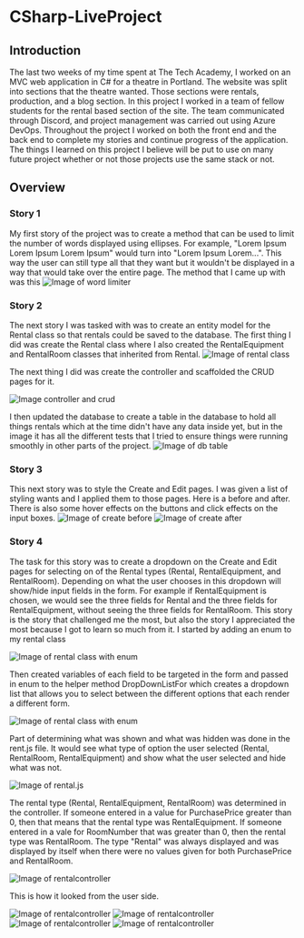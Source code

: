 # CSharp-LiveProject
## Introduction
The last two weeks of my time spent at The Tech Academy, I worked on an MVC web application in C# for a theatre in Portland. The website was split into sections that the theatre wanted. Those sections were rentals, production, and a blog section. In this project I worked in a team of fellow students for the rental based section of the site. The team communicated through Discord, and project management was carried out using Azure DevOps. Throughout the project I worked on both the front end and the back end to complete my stories and continue progress of the application. The things I learned on this project I believe will be put to use on many future project whether or not those projects use the same stack or not.
## Overview
### Story 1
My first story of the project was to create a method that can be used to limit the number of words displayed using ellipses. For example, "Lorem Ipsum Lorem Ipsum Lorem Ipsum" would turn into "Lorem Ipsum Lorem...". This way the user can still type all that they want but it wouldn't be displayed in a way that would take over the entire page. The method that I came up with was this
![Image of word limiter](https://github.com/glarson1/CSharp-LiveProject/blob/main/Images/First.PNG)

### Story 2
The next story I was tasked with was to create an entity model for the Rental class so that rentals could be saved to the database. The first thing I did was create the Rental class where I also created the RentalEquipment and RentalRoom classes that inherited from Rental.
![Image of rental class](https://github.com/glarson1/CSharp-LiveProject/blob/main/Images/Second.PNG)

The next thing I did was create the controller and scaffolded the CRUD pages for it.

![Image controller and crud](https://github.com/glarson1/CSharp-LiveProject/blob/main/Images/Third.PNG)

I then updated the database to create a table in the database to hold all things rentals which at the time didn't have any data inside yet, but in the image it has all the different tests that I tried to ensure things were running smoothly in other parts of the project.
![Image of db table](https://github.com/glarson1/CSharp-LiveProject/blob/main/Images/Fourth.PNG)

### Story 3
This next story was to style the Create and Edit pages. I was given a list of styling wants and I applied them to those pages. Here is a before and after. There is also some hover effects on the buttons and click effects on the input boxes.
![Image of create before](https://github.com/glarson1/CSharp-LiveProject/blob/main/Images/FifthBefore.PNG)
![Image of create after](https://github.com/glarson1/CSharp-LiveProject/blob/main/Images/FifthAfter.PNG)

### Story 4
The task for this story was to create a dropdown on the Create and Edit pages for selecting on of the Rental types (Rental, RentalEquipment, and RentalRoom). Depending on what the user chooses in this dropdown will show/hide input fields in the form. For example if RentalEquipment is chosen, we would see the three fields for Rental and the three fields for RentalEquipment, without seeing the three fields for RentalRoom. This story is the story that challenged me the most, but also the story I appreciated the most because I got to learn so much from it. I started by adding an enum to my rental class

![Image of rental class with enum](https://github.com/glarson1/CSharp-LiveProject/blob/main/Images/Sixth.PNG)

Then created variables of each field to be targeted in the form and passed in enum to the helper method DropDownListFor which creates a dropdown list that allows you to select between the different options that each render a different form.

![Image of rental class with enum](https://github.com/glarson1/CSharp-LiveProject/blob/main/Images/Seventh.PNG)

Part of determining what was shown and what was hidden was done in the rent.js file. It would see what type of option the user selected (Rental, RentalRoom, RentalEquipment) and show what the user selected and hide what was not.

![Image of rental.js](https://github.com/glarson1/CSharp-LiveProject/blob/main/Images/Eighth.PNG)

The rental type (Rental, RentalEquipment, RentalRoom) was determined in the controller. If someone entered in a value for PurchasePrice greater than 0, then that means that the rental type was RentalEquipment. If someone entered in a vale for RoomNumber that was greater than 0, then the rental type was RentalRoom. The type "Rental" was always displayed and was displayed by itself when there were no values given for both PurchasePrice and RentalRoom.

![Image of rentalcontroller ](https://github.com/glarson1/CSharp-LiveProject/blob/main/Images/Nineth.PNG)

This is how it looked from the user side.

![Image of rentalcontroller ](https://github.com/glarson1/CSharp-LiveProject/blob/main/Images/Tenth.PNG)
![Image of rentalcontroller ](https://github.com/glarson1/CSharp-LiveProject/blob/main/Images/Eleventh.PNG)
![Image of rentalcontroller ](https://github.com/glarson1/CSharp-LiveProject/blob/main/Images/Twelveth.PNG)
![Image of rentalcontroller ](https://github.com/glarson1/CSharp-LiveProject/blob/main/Images/Thirteenth.PNG)
